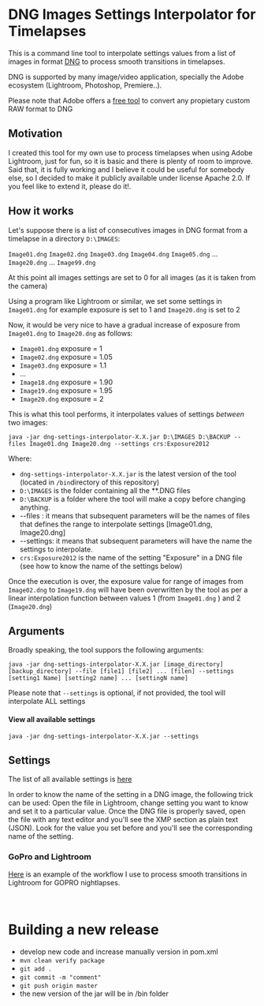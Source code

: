 # DNG Images Settings Interpolator for Timelapses

This is a command line tool to interpolate settings values from a list of images in format [DNG](https://www.adobe.com/content/dam/acom/en/products/photoshop/pdfs/dng_spec_1.4.0.0.pdf) to process smooth transitions in timelapses.

DNG is supported by many image/video application, specially the Adobe ecosystem  (Lightroom, Photoshop, Premiere..).

Please note that Adobe offers a [free tool](https://helpx.adobe.com/es/photoshop/using/adobe-dng-converter.html) to convert any propietary custom RAW format to DNG

## Motivation

I created this tool for my own use to process timelapses when using Adobe Lightroom, just for fun, so it is basic and there is plenty of room to improve. Said that, it is fully working and I believe it could be useful for somebody else, so I decided to make it publicly available under license Apache 2.0. If you feel like to extend it, please do it!.

 
## How it works

Let's suppose there is a list of consecutives images in DNG format from a timelapse in a directory `D:\IMAGES`:

`Image01.dng` `Image02.dng` `Image03.dng` `Image04.dng` `Image05.dng` ... `Image20.dng` ... `Image99.dng`

At this point all images settings are set to 0 for all images (as it is taken from the camera)

Using a program like Lightroom or similar,  we set some settings in `Image01.dng` for example exposure is set to 1 and `Image20.dng` is set to 2

Now, it would be very nice to have a gradual increase of exposure from `Image01.dng` to `Image20.dng` as follows:

* `Image01.dng` exposure = 1
* `Image02.dng` exposure = 1.05
* `Image03.dng` exposure = 1.1
*  ... 
* `Image18.dng` exposure = 1.90
* `Image19.dng` exposure = 1.95
* `Image20.dng` exposure = 2

This is what this tool performs, it interpolates values of settings *between* two images:

`java -jar dng-settings-interpolator-X.X.jar D:\IMAGES D:\BACKUP -- files Image01.dng Image20.dng --settings crs:Exposure2012`

Where:

* `dng-settings-interpolator-X.X.jar` is the latest version of the tool (located in `/bin`directory of this repository)
* `D:\IMAGES` is the folder containing all the **.DNG files
* `D:\BACKUP` is a folder where the tool will make a copy before changing anything.
* --files : it means that subsequent parameters will be the names of files that defines the range to interpolate settings [Image01.dng, Image20.dng]
* --settings: it means that subsequent parameters will have the name the settings to interpolate.
* `crs:Exposure2012` is the name of the setting "Exposure" in a DNG file (see how to know the name of the settings below) 

Once the execution is over, the exposure value for range of images from `Image02.dng`  to `Image19.dng` will have been overwritten by the tool as per a linear interpolation function between values 1 (from `Image01.dng` ) and 2 (`Image20.dng`)


## Arguments

Broadly speaking, the tool suppors the following arguments:

`java -jar dng-settings-interpolator-X.X.jar [image_directory] [backup_directory] --file [file1] [file2] ... [filen] --settings [setting1 Name] [setting2 name] ... [settingN name]`

Please note that `--settings` is optional, if not provided, the tool will interpolate ALL settings
 
#### View all available settings

`java -jar dng-settings-interpolator-X.X.jar --settings`

## Settings

The list of all available settings is [here](src/main/resources/allProperties.txt)

In order to know the name of the setting in a DNG image, the following trick can be used:
Open the file in Lightroom, change setting you want to know and set it to a particular value.
Once the DNG file is properly saved, open the file with any text editor and you'll see the XMP section as plain text (JSON). Look for the value you set before and you'll see the corresponding name of the setting.

### GoPro and Lightroom

[Here](workflow/Lightroom_and_GoPro.md) is an example of the workflow I use to process smooth transitions in Lightroom for GOPRO nightlapses.


 <br />

# Building a new release

* develop new code and increase manually version in pom.xml
* `mvn clean verify package`
* `git add .`
* `git commit -m "comment"`
* `git push origin master`
* the new version of the jar will be in /bin folder

